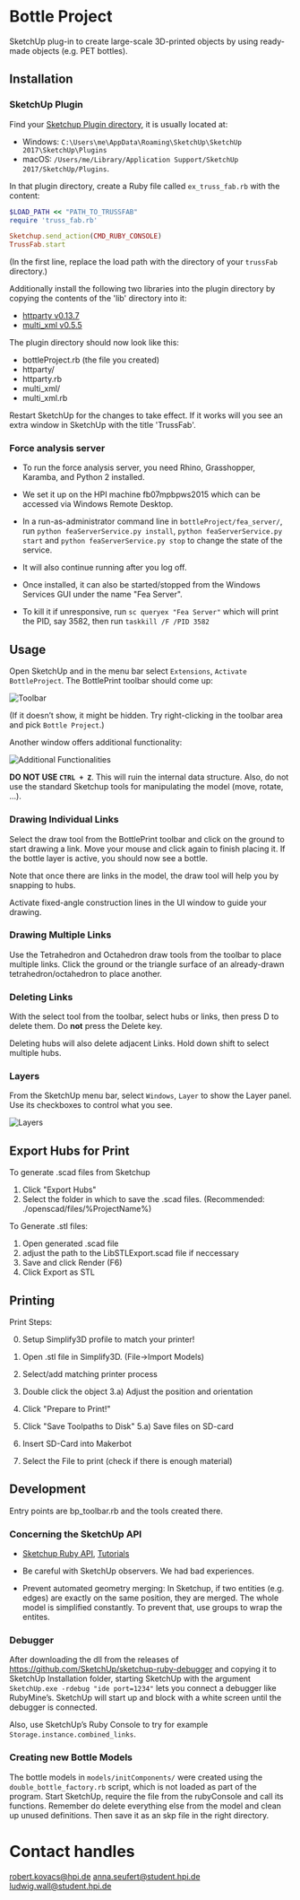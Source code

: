 # Bottle Project

SketchUp plug-in to create large-scale 3D-printed objects by using ready-made objects (e.g. PET bottles).

## Installation

### SketchUp Plugin

Find your [Sketchup Plugin directory](http://www.sketchup.com/intl/en/developer/docs/loading), it is usually located at:
- Windows: `C:\Users\me\AppData\Roaming\SketchUp\SketchUp 2017\SketchUp\Plugins`
- macOS: `/Users/me/Library/Application Support/SketchUp 2017/SketchUp/Plugins`.

In that plugin directory, create a Ruby file called `ex_truss_fab.rb` with the content:

```ruby
$LOAD_PATH << "PATH_TO_TRUSSFAB"
require 'truss_fab.rb'

Sketchup.send_action(CMD_RUBY_CONSOLE)
TrussFab.start
```

(In the first line, replace the load path with the directory of your `trussFab` directory.)

Additionally install the following two libraries into the plugin directory by copying the contents of the 'lib' directory into it:

* [httparty v0.13.7](https://github.com/jnunemaker/httparty/releases)
* [multi_xml v0.5.5](https://github.com/sferik/multi_xml/releases)

The plugin directory should now look like this:
* bottleProject.rb (the file you created)
* httparty/
* httparty.rb
* multi_xml/
* multi_xml.rb

Restart SketchUp for the changes to take effect. If it works will you see an extra window in SketchUp with the title 'TrussFab'.

### Force analysis server

* To run the force analysis server, you need Rhino, Grasshopper, Karamba, and Python 2 installed.

* We set it up on the HPI machine fb07mpbpws2015 which can be accessed via Windows Remote Desktop.

* In a run-as-administrator command line in `bottleProject/fea_server/`, run `python feaServerService.py install`, `python feaServerService.py start` and `python feaServerService.py stop` to change the state of the service.

* It will also continue running after you log off.

* Once installed, it can also be started/stopped from the Windows Services GUI under the name "Fea Server".

* To kill it if unresponsive, run `sc queryex "Fea Server"` which will print the PID, say 3582, then run `taskkill /F /PID 3582`


## Usage

Open SketchUp and in the menu bar select `Extensions`, `Activate BottleProject`. The BottlePrint toolbar should come up:

![Toolbar](/readme_images/toolbar.png?raw=true "Toolbar")

(If it doesn’t show, it might be hidden. Try right-clicking in the toolbar area and pick `Bottle Project`.)

Another window offers additional functionality:

![Additional Functionalities](/readme_images/ui.png?raw=true "GUI")

**DO NOT USE `CTRL + Z`**. This will ruin the internal data structure. Also, do not use the standard Sketchup tools for manipulating the model (move, rotate, ...).

### Drawing Individual Links

Select the draw tool from the BottlePrint toolbar and click on the ground to start drawing a link. Move your mouse and click again to finish placing it. If the bottle layer is active, you should now see a bottle.

Note that once there are links in the model, the draw tool will help you by snapping to hubs.

Activate fixed-angle construction lines in the UI window to guide your drawing.

### Drawing Multiple Links

Use the Tetrahedron and Octahedron draw tools from the toolbar to place multiple links. Click the ground or the triangle surface of an already-drawn tetrahedron/octahedron to place another.

### Deleting Links

With the select tool from the toolbar, select hubs or links, then press D to delete them. Do **not** press the Delete key.

Deleting hubs will also delete adjacent Links. Hold down shift to select multiple hubs.

### Layers

From the SketchUp menu bar, select `Windows`, `Layer` to show the Layer panel. Use its checkboxes to control what you see.

![Layers](/readme_images/layers.png?raw=true "Layers")

## Export Hubs for Print

To generate .scad files from Sketchup

1. Click "Export Hubs"
2. Select the folder in which to save the .scad files. (Recommended: ./openscad/files/%ProjectName%)

To Generate .stl files:

1. Open generated .scad file
2. adjust the path to the LibSTLExport.scad file if neccessary
3. Save and click Render (F6)
4. Click Export as STL

## Printing

Print Steps:

0. Setup Simplify3D profile to match your printer!

1. Open .stl file in Simplify3D. (File->Import Models)
2. Select/add matching printer process
3. Double click the object
	3.a) Adjust the position and orientation
4. Click "Prepare to Print!"
5. Click "Save Toolpaths to Disk"
	5.a) Save files on SD-card
6. Insert SD-Card into Makerbot
7. Select the File to print (check if there is enough material)



## Development

Entry points are bp_toolbar.rb and the tools created there.

### Concerning the SketchUp API

* [Sketchup Ruby API](http://www.sketchup.com/intl/en/developer/index), [Tutorials](http://www.sketchup.com/intl/en/developer/docs/tutorial_geometry)

* Be careful with SketchUp observers. We had bad experiences.

* Prevent automated geometry merging: In Sketchup, if two entities (e.g. edges) are exactly on the same position, they are merged. The whole model is simplified constantly. To prevent that, use groups to wrap the entites.

### Debugger

After downloading the dll from the releases of https://github.com/SketchUp/sketchup-ruby-debugger and copying it to SketchUp Installation folder, starting SketchUp with the argument `SketchUp.exe -rdebug "ide port=1234"` lets you connect a debugger like RubyMine’s. SketchUp will start up and block with a white screen until the debugger is connected.

Also, use SketchUp’s Ruby Console to try for example `Storage.instance.combined_links`.

### Creating new Bottle Models

The bottle models in `models/initComponents/` were created using the `double_bottle_factory.rb` script, which is not loaded as part of the program.
Start SketchUp, require the file from the rubyConsole and call its functions. Remember do delete everything else from the model and clean up unused definitions. Then save it as an skp file in the right directory.

# Contact handles

robert.kovacs@hpi.de
anna.seufert@student.hpi.de
ludwig.wall@student.hpi.de
